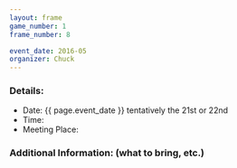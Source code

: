 ```yaml
---
layout: frame
game_number: 1
frame_number: 8

event_date: 2016-05
organizer: Chuck
---
```



### Details:
- Date: {{ page.event_date }} tentatively the 21st or 22nd
- Time:
- Meeting Place:

### Additional Information: (what to bring, etc.)
